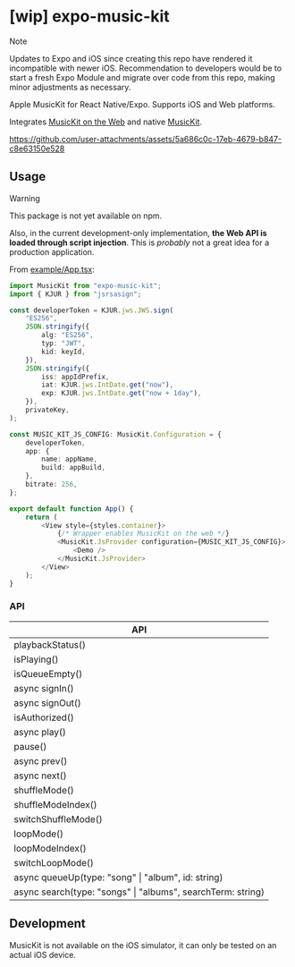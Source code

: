 # [wip] expo-music-kit

> [!NOTE]
> Updates to Expo and iOS since creating this repo have rendered it incompatible with newer iOS. Recommendation to developers would be to start a fresh Expo Module and migrate over code from this repo, making minor adjustments as necessary.

Apple MusicKit for React Native/Expo. Supports iOS and Web platforms.

Integrates [MusicKit on the Web](https://js-cdn.music.apple.com/musickit/v3/docs) and native [MusicKit](https://developer.apple.com/documentation/musickit).

https://github.com/user-attachments/assets/5a686c0c-17eb-4679-b847-c8e63150e528

## Usage

> [!WARNING]
> This package is not yet available on npm.
> 
> Also, in the current development-only implementation, **the Web API is loaded through script injection**. This is _probably_ not a great idea for a production application.

From [example/App.tsx](example/App.tsx):

```ts
import MusicKit from "expo-music-kit";
import { KJUR } from "jsrsasign";

const developerToken = KJUR.jws.JWS.sign(
	"ES256",
	JSON.stringify({
		alg: "ES256",
		typ: "JWT",
		kid: keyId,
	}),
	JSON.stringify({
		iss: appIdPrefix,
		iat: KJUR.jws.IntDate.get("now"),
		exp: KJUR.jws.IntDate.get("now + 1day"),
	}),
	privateKey,
);

const MUSIC_KIT_JS_CONFIG: MusicKit.Configuration = {
	developerToken,
	app: {
		name: appName,
		build: appBuild,
	},
	bitrate: 256,
};

export default function App() {
	return (
		<View style={styles.container}>
			{/* Wrapper enables MusicKit on the web */}
			<MusicKit.JsProvider configuration={MUSIC_KIT_JS_CONFIG}>
				<Demo />
			</MusicKit.JsProvider>
		</View>
	);
}
```

### API

| API |
| --- |
| playbackStatus() |
| isPlaying() |
| isQueueEmpty() |
| async signIn() |
| async signOut() |
| isAuthorized() |
| async play() |
| pause() |
| async prev() |
| async next() |
| shuffleMode() |
| shuffleModeIndex() |
| switchShuffleMode() |
| loopMode() |
| loopModeIndex() |
| switchLoopMode() |
| async queueUp(type: "song" \| "album", id: string) |
| async search(type: "songs" \| "albums", searchTerm: string) |


## Development 

MusicKit is not available on the iOS simulator, it can only be tested on an actual iOS device.
